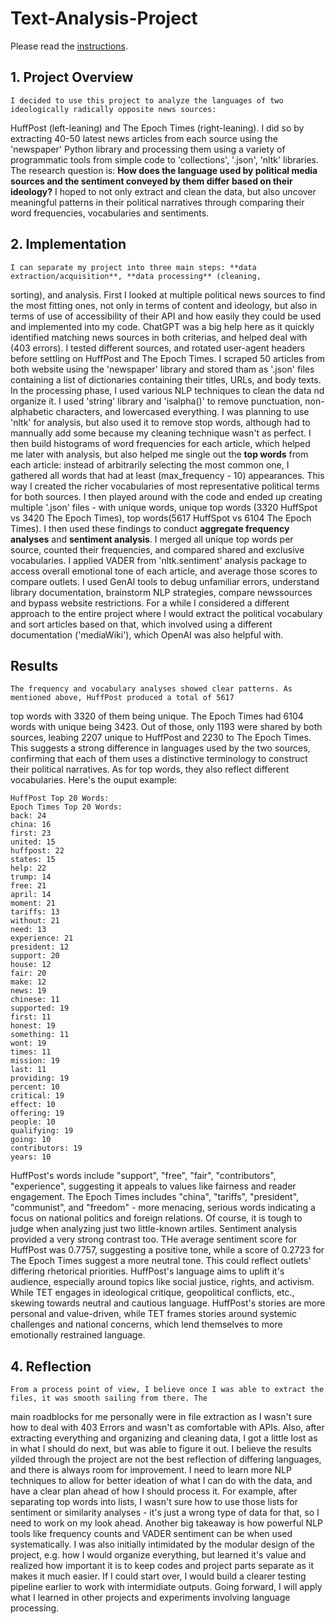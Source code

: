 # Text-Analysis-Project

Please read the [instructions](instructions.md).

## 1. Project Overview

    I decided to use this project to analyze the languages of two ideologically radically opposite news sources: 
HuffPost (left-leaning) and The Epoch Times (right-leaning). I did so by extracting 40-50 latest news articles
from each source using the 'newspaper' Python library and processing them using a variety of programmatic tools
from simple code to 'collections', '.json', 'nltk' libraries. The research question is: **How does the language used
by political media sources and the sentiment conveyed by them differ based on their ideology?** I hoped to not
only extract and clean the data, but also uncover meaningful patterns in their political narratives through
comparing their word frequencies, vocabularies and sentiments. 

## 2. Implementation

    I can separate my project into three main steps: **data extraction/acquisition**, **data processing** (cleaning,
sorting), and analysis. First I looked at multiple political news sources to find the most fitting ones, not only
in terms of content and ideology, but also in terms of use of accessibility of their API and how easily they could 
be used and implemented into my code. ChatGPT was a big help here as it quickly identified matching news sources in
both criterias, and helped deal with (403 errors). I tested different sources, and rotated user-agent headers before
settling on HuffPost and The Epoch Times. I scraped 50 articles from both website using the 'newspaper' library and
stored tham as '.json' files containing a list of dictionaries containing their titles, URLs, and body texts.
    In the processing phase, I used various NLP techniques to clean the data nd organize it. I used 'string' library
and 'isalpha()' to remove punctuation, non-alphabetic characters, and lowercased everything. I was planning to use
'nltk' for analysis, but also used it to remove stop words, although had to mannually add some because my cleaning
technique wasn't as perfect. I then build histograms of word frequencies for each article, which helped me later
with analysis, but also helped me single out the **top words** from each article: instead of arbitrarily selecting
the most common one, I gathered all words that had at least (max_frequency - 10) appearances. This way I created
the richer vocabularies of most representative political terms for both sources. I then played around with the code
and ended up creating multiple '.json' files - with unique words, unique top words (3320 HuffSpot vs 3420 The Epoch
Times), top words(5617 HuffSpot vs 6104 The Epoch Times). 
    I then used these findings to conduct **aggregate frequency analyses** and **sentiment analysis**. I merged all
unique top words per source, counted their frequencies, and compared shared and exclusive vocabularies. I applied
VADER from 'nltk.sentiment' analysis package to access overall emotional tone of each article, and average those
scores to compare outlets. I used GenAI tools to debug unfamiliar errors, understand library documentation, 
brainstorm NLP strategies, compare newssources and bypass website restrictions. For a while I considered a different
approach to the entire project where I would extract the political vocabulary and sort articles based on that, 
which involved using a different documentation ('mediaWiki'), which OpenAI was also helpful with. 

## Results

    The frequency and vocabulary analyses showed clear patterns. As mentioned above, HuffPost produced a total of 5617
top words with 3320 of them being unique. The Epoch Times had 6104 words with unique being 3423. Out of those, only 
1193 were shared by both sources, leabing 2207 unique to HuffPost and 2230 to The Epoch Times. This suggests a strong
difference in languages used by the two sources, confirming that each of them uses a distinctive terminology to 
construct their political narratives. As for top words, they also reflect different vocabularies. Here's the ouput 
example:

    HuffPost Top 20 Words:                                                           Epoch Times Top 20 Words:
    back: 24                                                                         china: 16
    first: 23                                                                        united: 15
    huffpost: 22                                                                     states: 15
    help: 22                                                                         trump: 14
    free: 21                                                                         april: 14
    moment: 21                                                                       tariffs: 13
    without: 21                                                                      need: 13
    experience: 21                                                                   president: 12
    support: 20                                                                      house: 12
    fair: 20                                                                         make: 12
    news: 19                                                                         chinese: 11
    supported: 19                                                                    first: 11
    honest: 19                                                                       something: 11
    wont: 19                                                                         times: 11
    mission: 19                                                                      last: 11
    providing: 19                                                                    percent: 10
    critical: 19                                                                     effect: 10
    offering: 19                                                                     people: 10
    qualifying: 19                                                                   going: 10
    contributors: 19                                                                 years: 10

HuffPost's words include "support", "free", "fair", "contributors", "experience", suggesting it appeals to values like 
fairness and reader engagement. The Epoch Times includes "china", "tariffs", "president", "communist", and "freedom" - 
more menacing, serious words indicating a focus on national politics and foreign relations. Of course, it is tough to 
judge when analyzing just two little-known artiles. 
    Sentiment analysis provided a very strong contrast too. THe average sentiment score for HuffPost was 0.7757,
suggesting a positive tone, while a score of 0.2723 for The Epoch Times suggest a more neutral tone. This could reflect
outlets' differing rhetorical priorities. HuffPost's language aims to uplift it's audience, especially around topics 
like social justice, rights, and activism. While TET engages in ideological critique, geopolitical conflicts, etc., 
skewing towards neutral and cautious language. HuffPost's stories are more personal and value-driven, while TET frames
stories around systemic challenges and national concerns, which lend themselves to more emotionally restrained language.

## 4. Reflection

    From a process point of view, I believe once I was able to extract the files, it was smooth sailing from there. The
main roadblocks for me personally were in file extraction as I wasn't sure how to deal with 403 Errors and wasn't as
comfortable with APIs. Also, after extracting everything and organizing and cleaning data, I got a little lost as in what
I should do next, but was able to figure it out. I believe the results yilded through the project are not the best reflection
of differing languages, and there is always room for improvement. I need to learn more NLP techniques to allow for better 
ideation of what I can do with the data, and have a clear plan ahead of how I should process it. For example, after separating
top words into lists, I wasn't sure how to use those lists for sentiment or similarity analyses - it's just a wrong type of
data for that, so I need to work on my look ahead. Another big takeaway is how powerful NLP tools like frequency counts and 
VADER sentiment can be when used systematically. I was also initially intimidated by the modular design of the project, e.g. 
how I would organize everything, but learned it's value and realized how important it is to keep codes and project parts separate
as it makes it much easier. If I could start over, I would build a clearer testing pipeline earlier to work with intermidiate
outputs. Going forward, I will apply what I learned in other projects and experiments involving language processing. 